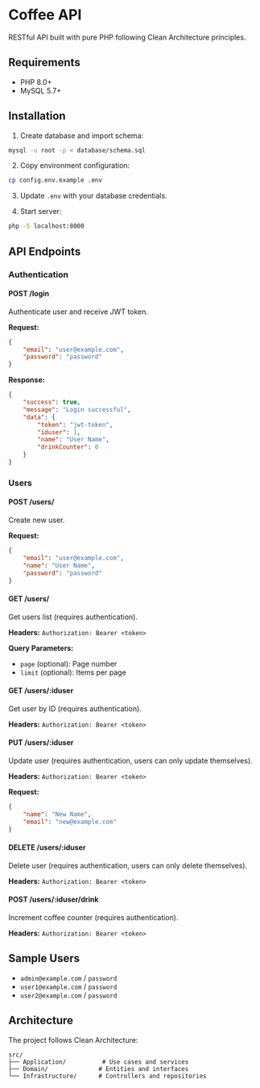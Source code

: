# Coffee API

RESTful API built with pure PHP following Clean Architecture principles.

## Requirements

- PHP 8.0+
- MySQL 5.7+

## Installation

1. Create database and import schema:
```bash
mysql -u root -p < database/schema.sql
```

2. Copy environment configuration:
```bash
cp config.env.example .env
```

3. Update `.env` with your database credentials.

4. Start server:
```bash
php -S localhost:8000
```

## API Endpoints

### Authentication

#### POST /login
Authenticate user and receive JWT token.

**Request:**
```json
{
    "email": "user@example.com",
    "password": "password"
}
```

**Response:**
```json
{
    "success": true,
    "message": "Login successful",
    "data": {
        "token": "jwt-token",
        "iduser": 1,
        "name": "User Name",
        "drinkCounter": 0
    }
}
```

### Users

#### POST /users/
Create new user.

**Request:**
```json
{
    "email": "user@example.com",
    "name": "User Name",
    "password": "password"
}
```

#### GET /users/
Get users list (requires authentication).

**Headers:** `Authorization: Bearer <token>`

**Query Parameters:**
- `page` (optional): Page number
- `limit` (optional): Items per page

#### GET /users/:iduser
Get user by ID (requires authentication).

**Headers:** `Authorization: Bearer <token>`

#### PUT /users/:iduser
Update user (requires authentication, users can only update themselves).

**Headers:** `Authorization: Bearer <token>`

**Request:**
```json
{
    "name": "New Name",
    "email": "new@example.com"
}
```

#### DELETE /users/:iduser
Delete user (requires authentication, users can only delete themselves).

**Headers:** `Authorization: Bearer <token>`

#### POST /users/:iduser/drink
Increment coffee counter (requires authentication).

**Headers:** `Authorization: Bearer <token>`

## Sample Users

- `admin@example.com` / `password`
- `user1@example.com` / `password`
- `user2@example.com` / `password`

## Architecture

The project follows Clean Architecture:

```
src/
├── Application/          # Use cases and services
├── Domain/              # Entities and interfaces
└── Infrastructure/      # Controllers and repositories
```